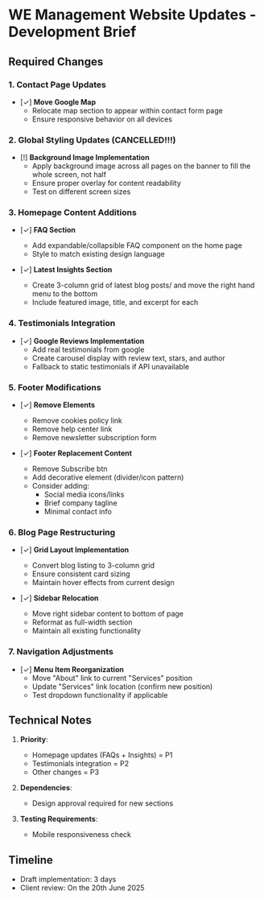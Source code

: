 # WE Management Website Updates - Development Brief

## Required Changes

### 1. Contact Page Updates
- [✓] **Move Google Map**  
  - Relocate map section to appear within contact form page
  - Ensure responsive behavior on all devices

### 2. Global Styling Updates (CANCELLED!!!)
- [!] **Background Image Implementation**  
  - Apply background image across all pages on the banner to fill the whole screen, not half
  - Ensure proper overlay for content readability
  - Test on different screen sizes

### 3. Homepage Content Additions
- [✓] **FAQ Section**  
  - Add expandable/collapsible FAQ component on the home page
  - Style to match existing design language

- [✓] **Latest Insights Section**  
  - Create 3-column grid of latest blog posts/ and move the right hand menu to the bottom
  - Include featured image, title, and excerpt for each

### 4. Testimonials Integration
- [✓] **Google Reviews Implementation**  
  - Add real testimonials from google
  - Create carousel display with review text, stars, and author
  - Fallback to static testimonials if API unavailable

### 5. Footer Modifications
- [✓] **Remove Elements**  
  - Remove cookies policy link
  - Remove help center link
  - Remove newsletter subscription form

- [✓] **Footer Replacement Content**
  - Remove Subscribe btn
  - Add decorative element (divider/icon pattern)
  - Consider adding:
    - Social media icons/links
    - Brief company tagline
    - Minimal contact info

### 6. Blog Page Restructuring
- [✓] **Grid Layout Implementation**  
  - Convert blog listing to 3-column grid
  - Ensure consistent card sizing
  - Maintain hover effects from current design

- [✓] **Sidebar Relocation**  
  - Move right sidebar content to bottom of page
  - Reformat as full-width section
  - Maintain all existing functionality

### 7. Navigation Adjustments
- [✓] **Menu Item Reorganization**  
  - Move "About" link to current "Services" position
  - Update "Services" link location (confirm new position)
  - Test dropdown functionality if applicable

## Technical Notes

1. **Priority**: 
   - Homepage updates (FAQs + Insights) = P1
   - Testimonials integration = P2
   - Other changes = P3

2. **Dependencies**:
   - Design approval required for new sections

3. **Testing Requirements**:
   - Mobile responsiveness check

## Timeline
- Draft implementation: 3 days
- Client review: On the 20th June 2025
